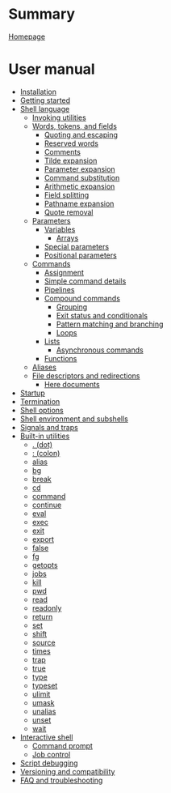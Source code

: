 # Summary

[Homepage](README.md)

# User manual

- [Installation](installation.md)
- [Getting started](getting_started.md)
- [Shell language]()
    - [Invoking utilities]()
    - [Words, tokens, and fields](language/words/README.md)
        - [Quoting and escaping](language/words/quoting.md)
        - [Reserved words](language/words/keywords.md)
        - [Comments](language/words/comments.md)
        - [Tilde expansion](language/words/tilde.md)
        - [Parameter expansion]()
        - [Command substitution]()
        - [Arithmetic expansion]()
        - [Field splitting]()
        - [Pathname expansion]()
        - [Quote removal]()
    - [Parameters]()
        - [Variables]()
            - [Arrays]()
        - [Special parameters]()
        - [Positional parameters]()
    - [Commands]()
        - [Assignment]()
        - [Simple command details]()
        - [Pipelines]()
        - [Compound commands]()
            - [Grouping]() <!-- incl. subshells -->
            - [Exit status and conditionals]()
            - [Pattern matching and branching]()
            - [Loops]()
        - [Lists]()
            - [Asynchronous commands]()
        - [Functions]()
    - [Aliases]()
    - [File descriptors and redirections]()
        - [Here documents]()
- [Startup]()
- [Termination]()
- [Shell options]()
- [Shell environment and subshells]()
- [Signals and traps]()
- [Built-in utilities]()
    - [. (dot)]()
    - [: (colon)]()
    - [alias]()
    - [bg]()
    - [break]()
    - [cd]()
    - [command]()
    - [continue]()
    - [eval]()
    - [exec]()
    - [exit]()
    - [export]()
    - [false]()
    - [fg]()
    - [getopts]()
    - [jobs]()
    - [kill]()
    - [pwd]()
    - [read]()
    - [readonly]()
    - [return]()
    - [set]()
    - [shift]()
    - [source]()
    - [times]()
    - [trap]()
    - [true]()
    - [type]()
    - [typeset]()
    - [ulimit]()
    - [umask]()
    - [unalias]()
    - [unset]()
    - [wait]()
- [Interactive shell]()
    - [Command prompt]()
    - [Job control]()
- [Script debugging]() <!-- errexit, noexec, xtrace, etc. -->
- [Versioning and compatibility]()
- [FAQ and troubleshooting]()
